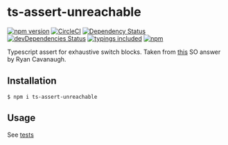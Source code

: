 # ts-assert-unreachable
[![npm version](https://badge.fury.io/js/ts-assert-unreachable.svg?t=1495378566925)](https://badge.fury.io/js/ts-assert-unreachable)
[![CircleCI](https://circleci.com/gh/iyegoroff/ts-assert-unreachable.svg?style=svg)](https://circleci.com/gh/iyegoroff/ts-assert-unreachable)
[![Dependency Status](https://david-dm.org/iyegoroff/ts-assert-unreachable.svg?t=1495378566925)](https://david-dm.org/iyegoroff/ts-assert-unreachable)
[![devDependencies Status](https://david-dm.org/iyegoroff/ts-assert-unreachable/dev-status.svg)](https://david-dm.org/iyegoroff/ts-assert-unreachable?type=dev)
[![typings included](https://img.shields.io/badge/typings-included-brightgreen.svg?t=1495378566925)](dist/index.d.ts)
[![npm](https://img.shields.io/npm/l/express.svg?t=1495378566925)](https://www.npmjs.com/package/ts-assert-unreachable)

Typescript assert for exhaustive switch blocks. Taken from [this](https://stackoverflow.com/a/39419171/4134913) SO answer by Ryan Cavanaugh.

## Installation

`$ npm i ts-assert-unreachable`

## Usage

See [tests](test/fixtures/)
